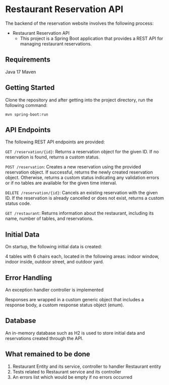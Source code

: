 # Restaurant Reservation API

The backend of the reservation website involves the following process:
* Restaurant Reservation API
  - This project is a Spring Boot application that provides a REST API for managing restaurant reservations.

## Requirements

Java 17
Maven

## Getting Started
Clone the repository and after getting into the project directory, run the following command:

```mvn spring-boot:run```

## API Endpoints

The following REST API endpoints are provided:

`GET /reservation/{id}`: Returns a reservation object for the given ID. If no reservation is found, returns a custom
status.

`POST /reservation`: Creates a new reservation using the provided reservation object. If successful, returns the newly
created reservation object. Otherwise, returns a custom status indicating any validation errors or if no tables are
available for the given time interval.

`DELETE /reservation/{id}`: Cancels an existing reservation with the given ID. If the reservation is already cancelled
or does not exist, returns a custom status code.

`GET /restaurant`: Returns information about the restaurant, including its name, number of tables, and reservations.

## Initial Data

On startup, the following initial data is created:

4 tables with 6 chairs each, located in the following areas: indoor window, indoor inside, outdoor street, and outdoor
yard.

## Error Handling

An exception handler controller is implemented

Responses are wrapped in a custom generic object that includes a response body, a custom response status object (enum).

## Database

An in-memory database such as H2 is used to store initial data and reservations created through the API.

## What remained to be done

1. Restaurant Entity and its service, controller to handler Restaurant entity
2. Tests related to Restaurant service and its controller
3. An errors list which would be empty if no errors occurred
